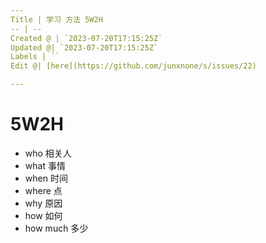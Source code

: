 ```yaml
---
Title | 学习 方法 5W2H
-- | --
Created @ | `2023-07-20T17:15:25Z`
Updated @| `2023-07-20T17:15:25Z`
Labels | ``
Edit @| [here](https://github.com/junxnone/s/issues/22)

---
```

# 5W2H
- who 相关人
- what 事情
- when 时间
- where 点
- why 原因
- how 如何
- how much 多少
